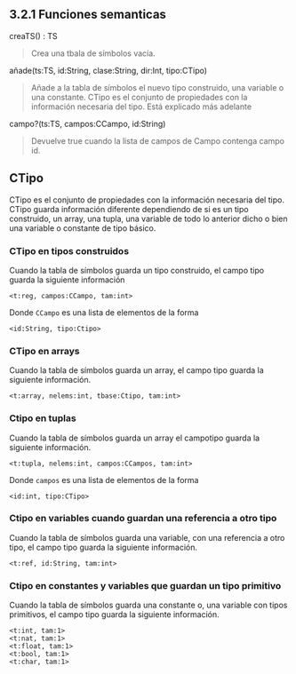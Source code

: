 ## 3.2.1 Funciones semanticas

creaTS() : TS
> Crea una tbala de símbolos vacía. 

añade(ts:TS, id:String, clase:String, dir:Int, tipo:CTipo)
>Añade a la tabla de símbolos el nuevo tipo construido, una variable o una constante. CTipo es el conjunto de propiedades con la información necesaria del tipo. Está explicado más adelante

campo?(ts:TS, campos:CCampo, id:String)
>Devuelve true cuando la lista de campos de Campo contenga campo id. 


## CTipo
CTipo es el conjunto de propiedades con la información necesaria del tipo. CTipo guarda información diferente dependiendo de si es un tipo construido, un array, una tupla, una variable de todo lo anterior dicho o bien una variable o constante de tipo básico. 

### CTipo en tipos construidos
Cuando la tabla de símbolos guarda un tipo construido, el campo tipo guarda la siguiente información

    <t:reg, campos:CCampo, tam:int>

Donde `CCampo` es una lista de elementos de la forma

    <id:String, tipo:Ctipo>



### CTipo en arrays
Cuando la tabla de símbolos guarda un array, el campo tipo guarda la siguiente información. 

    <t:array, nelems:int, tbase:Ctipo, tam:int>

### Ctipo en tuplas
Cuando la tabla de símbolos guarda un array el campotipo guarda la siguiente información.  

    <t:tupla, nelems:int, campos:CCampos, tam:int>

Donde `campos` es una lista de elementos de la forma

    <id:int, tipo:CTipo>

### Ctipo en variables cuando guardan una referencia a otro tipo
Cuando la tabla de símbolos guarda una variable, con una referencia a otro tipo, el campo tipo guarda la siguiente información. 

    <t:ref, id:String, tam:int>

### Ctipo en constantes y variables que guardan un tipo primitivo
Cuando la tabla de símbolos guarda una constante o, una variable con tipos primitivos, el campo tipo guarda la siguiente información. 

    <t:int, tam:1> 
    <t:nat, tam:1>
    <t:float, tam:1>
    <t:bool, tam:1>
    <t:char, tam:1>
